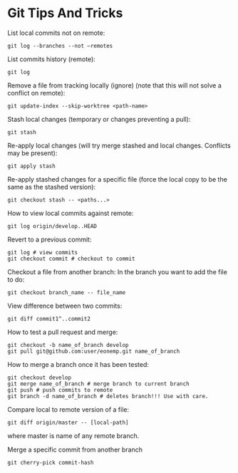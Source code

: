 # Git Tips And Tricks

List local commits not on remote: 
	
    git log --branches --not –remotes

List commits history (remote):
	 
    git log

Remove a file from tracking locally (ignore) (note that this will not solve a conflict on remote): 

    git update-index --skip-worktree <path-name>

Stash local changes (temporary or changes preventing a pull):
	
    git stash

Re-apply local changes (will try merge stashed and local changes. Conflicts may be present):

    git apply stash

Re-apply stashed changes for a specific file (force the local copy to be the same as the stashed version): 

	git checkout stash -- <paths...>

How to view local commits against remote:

	git log origin/develop..HEAD

Revert to a previous commit:

	git log # view commits
	git checkout commit # checkout to commit

Checkout a file from another branch:
In the branch you want to add the file to do:

	git checkout branch_name -- file_name

View difference between two commits:

	git diff commit1^..commit2

How to test a pull request and merge: 

	git checkout -b name_of_branch develop
	git pull git@github.com:user/eonemp.git name_of_branch

How to merge a branch once it has been tested:

	git checkout develop
	git merge name_of_branch # merge branch to current branch
	git push # push commits to remote
	git branch -d name_of_branch # deletes branch!!! Use with care. 

Compare local to remote version of a file:

	git diff origin/master -- [local-path]
  where master is name of any remote branch. 


Merge a specific commit from another branch 

	git cherry-pick commit-hash 

	
